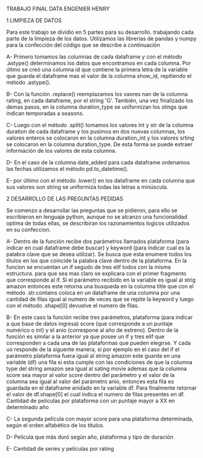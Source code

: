 TRABAJO FINAL DATA ENGENIER HENRY

1 LIMPIEZA DE DATOS

Para este trabajo se dividio en 5 partes para su desarrollo. trabajando cada parte de la limpieza de los datos. Utilizamos las librerias de pandas y numpy para la confección del código que se describe a continuación

A- Primero tomamos las columnas de cada dataframe y con el método .astype() determinamos los datos que encontramos en cada columna. Por últmo se creó una columna id que contiene la primera letra de la variable que guarda el dataframe mas el valor de la columna show_id, repitiendo el método .astype().

B- Con la función .replace() reemplazamos los vaores nan de la columna rating, en cada dataframe, por el string 'G'. También, una vez finalizado los demas pasos, en la columna duration_type se uniformizan los stings que indican temporadas a seasons.

C- Luego con el método .split() tomamos los valores int y str de la columna duration de cada dataframe y los pusimos en dos nuevas columnas, los valores enteros se colocaron en la columna duration_int y los valores srting se colocaron en la columna duration_type. De esta forma se puede extraer información de los valores de esta columna.

D- En el caso de la columna date_added para cada dataframe ordenamos las fechas utilizamos el método pd.to_datetime().

E- por último con el método .lower() en los dataframe en cada columna que sus valores son string se uniformiza todas las letras a minúscula.

2 DESARROLLO DE LAS PREGUNTAS PEDIDAS

Se comenzo a desarrollar las preguntas que se pidieron, para ello se escribieron en lenguaje python, aunque no se alcanzo una funcionalidad optima de todas ellas, se describiran los razonamientos logicos utilizados en su confeccion.

A- Dentro de la función recibe dos parámetros llamados plataforma (para indicar en cual dataframe debe buscar) y keyword (para indicar cual es la palabra clave que se desea utilizar). Se busca que esta enumere todos los títulos en los que coincide la palabra clave dentro de la plataforma.
 En la funcion se encuentan un if segudo de tres elif todos con la misma estructura. para que sea mas claro se explicara con el primer fragmento que corresponde al if. Si el parámetro recibido en la variable es igual al strig amazon entonces este retorna una busqueda en la columna title que con el método .str.contains coloca en un dataframe de una columna por una cantidad de filas igual al numero de veces que se repite la keyword y luego con el método .shape[0] devuelve el numero de filas.

B- En este caso la función recibe tres parámetros, plataforma (para indicar a que base de datos ingresa) score (que corresponde a un puntaje numérico o int) y el anio (correspone al año de estreno).
  Dentro de la función es similar a la anterior ya que posee un if y tres elif que corresponden a cada una de las plataformas que pueden elegirse. Y cada uo responde de la siguente manera, si por ejemplo en el caso del if el parámetro plataforma fuera igual al string amazon este guarda en una variable (df) una fila si esta cumple con las condiciones de que la columna type del string amazon sea igual al sating movie ademas que la columna score sea mayor al valor score dentro del parámetro y el valor de la columna  sea igual al valor del parámetro anio, entonces esta fila es guardada en el dataframe anidado en la variable df. Para finalmente retornar el valor de df.shape[0] el cual indica el numero de filas presentes en df.
Cantidad de películas por plataforma con un puntaje mayor a XX en determinado año

C- La segunda película con mayor score para una plataforma determinada, según el orden alfabético de los títulos.

D- Película que más duró según año, plataforma y tipo de duración

E- Cantidad de series y películas por rating
